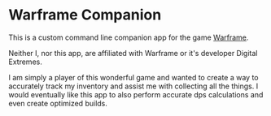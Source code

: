 # Warframe Companion
This is a custom command line companion app for the game [Warframe](https://www.warframe.com/).

Neither I, nor this app, are affiliated with Warframe or it's developer Digital Extremes. 

I am simply a player of this wonderful game and wanted to create a way to accurately track my inventory and assist me with collecting all the things. I would eventually like this app to also perform accurate dps calculations and even create optimized builds.
